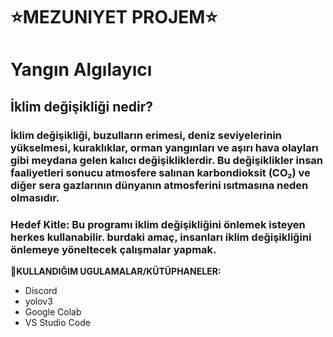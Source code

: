 # ⭐MEZUNIYET PROJEM⭐
# Yangın Algılayıcı
## İklim değişikliği nedir?
### İklim değişikliği, buzulların erimesi, deniz seviyelerinin yükselmesi, kuraklıklar, orman yangınları ve aşırı hava olayları gibi meydana gelen kalıcı değişikliklerdir. Bu değişiklikler insan faaliyetleri sonucu atmosfere salınan karbondioksit (CO₂) ve diğer sera gazlarının dünyanın atmosferini ısıtmasına neden olmasıdır.
### Hedef Kitle:  Bu programı iklim değişikliğini önlemek isteyen herkes kullanabilir. burdaki amaç, insanları iklim değişikliğini önlemeye yöneltecek çalışmalar yapmak.
**📌KULLANDIĞIM UGULAMALAR/KÜTÜPHANELER:**
- Discord
- yolov3
- Google Colab
- VS Studio Code

